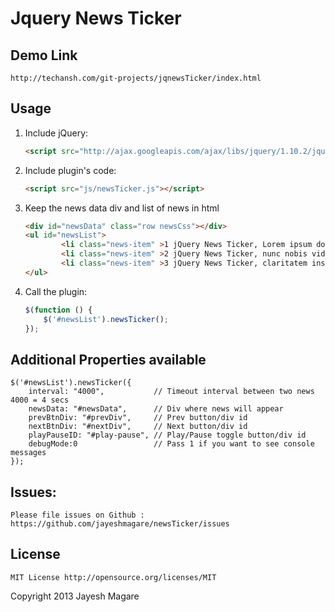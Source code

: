 Jquery News Ticker
====================
## Demo Link
	http://techansh.com/git-projects/jqnewsTicker/index.html

## Usage

1. Include jQuery:

	```html
	<script src="http://ajax.googleapis.com/ajax/libs/jquery/1.10.2/jquery.min.js"></script>
	```

2. Include plugin's code:

	```html
	<script src="js/newsTicker.js"></script>
	```
3. Keep the news data div and list of news in html
	
	```html
	<div id="newsData" class="row newsCss"></div>
	<ul id="newsList">
			<li class="news-item" >1 jQuery News Ticker, Lorem ipsum dolor sit amet !</li>
			<li class="news-item" >2 jQuery News Ticker, nunc nobis videntur parum clari, fiant sollemnes in futurum !</li>
			<li class="news-item" >3 jQuery News Ticker, claritatem insitam; est usus legentis in iis qui facit eorum  !</li>
	</ul>	
	```
	
4. Call the plugin:

	```javascript
	$(function () {
		$('#newsList').newsTicker();
	});
	```
	
##	Additional Properties available
	$('#newsList').newsTicker({
		interval: "4000",			// Timeout interval between two news 4000 = 4 secs
		newsData: "#newsData",		// Div where news will appear 
		prevBtnDiv: "#prevDiv",		// Prev button/div id 
		nextBtnDiv: "#nextDiv",		// Next button/div id 
		playPauseID: "#play-pause",	// Play/Pause toggle button/div id
		debugMode:0					// Pass 1 if you want to see console messages
    });

## Issues:
	Please file issues on Github : https://github.com/jayeshmagare/newsTicker/issues
	
## License

	MIT License http://opensource.org/licenses/MIT	

Copyright 2013 Jayesh Magare
